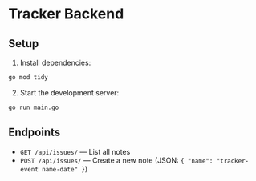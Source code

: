 # Tracker Backend

## Setup

1. Install dependencies:
 
```bash
go mod tidy
```

2. Start the development server:

```bash
go run main.go
```

## Endpoints

- `GET /api/issues/` — List all notes
- `POST /api/issues/` — Create a new note (JSON: `{ "name": "tracker-event name-date" }`)
